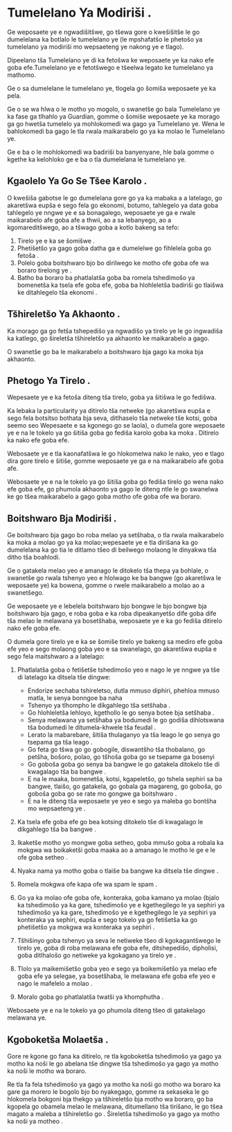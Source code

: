 # Tumelelano Ya Modiriši .

Ge weposaete ye e ngwadišitšwe, go tšewa gore o kwešišitše le go dumelelana ka botlalo le tumelelano ye (le mpshafatšo le phetošo ya tumelelano ya modiriši mo wepsaeteng ye nakong ye e tlago).

Dipeelano tša Tumelelano ye di ka fetošwa ke weposaete ye ka nako efe goba efe.Tumelelano ye e fetotšwego e tšeelwa legato ke tumelelano ya mathomo.

Ge o sa dumelelane le tumelelano ye, tlogela go šomiša weposaete ye ka pela.

Ge o se wa hlwa o le motho yo mogolo, o swanetše go bala Tumelelano ye ka fase ga tlhahlo ya Guardian, gomme o šomiše weposaete ye ka morago ga go hwetša tumelelo ya mohlokomedi wa gago ya Tumelelano ye. Wena le bahlokomedi ba gago le tla rwala maikarabelo go ya ka molao le Tumelelano ye.

Ge e ba o le mohlokomedi wa badiriši ba banyenyane, hle bala gomme o kgethe ka kelohloko ge e ba o tla dumelelana le tumelelano ye.

## Kgaolelo Ya Go Se Tšee Karolo .

O kwešiša gabotse le go dumelelana gore go ya ka mabaka a a latelago, go akaretšwa eupša e sego fela go ekonomi, botumo, tahlegelo ya data goba tahlegelo ye nngwe ye e sa bonagalego, weposaete ye ga e rwale maikarabelo afe goba afe a thwii, ao a sa lebanyego, ao a kgomareditšwego, ao a tšwago goba a kotlo bakeng sa tefo:

1. Tirelo ye e ka se šomišwe .
1. Phetišetšo ya gago goba datha ga e dumelelwe go fihlelela goba go fetoša .
1. Polelo goba boitshwaro bjo bo dirilwego ke motho ofe goba ofe wa boraro tirelong ye .
1. Batho ba boraro ba phatlalatša goba ba romela tshedimošo ya bomenetša ka tsela efe goba efe, goba ba hlohleletša badiriši go tlaišwa ke ditahlegelo tša ekonomi .

## Tšhireletšo Ya Akhaonto .

Ka morago ga go fetša tshepedišo ya ngwadišo ya tirelo ye le go ingwadiša ka katlego, go šireletša tšhireletšo ya akhaonto ke maikarabelo a gago.

O swanetše go ba le maikarabelo a boitshwaro bja gago ka moka bja akhaonto.

## Phetogo Ya Tirelo .

Wepesaete ye e ka fetoša diteng tša tirelo, goba ya šitišwa le go fedišwa.

Ka lebaka la particularity ya ditirelo tša netweke (go akaretšwa eupša e sego fela botsitso bothata bja seva, ditlhaselo tša netweke tše kotsi, goba seemo seo Wepesaete e sa kgonego go se laola), o dumela gore weposaete ye e na le tokelo ya go šitiša goba go fediša karolo goba ka moka . Ditirelo ka nako efe goba efe.

Webosaete ye e tla kaonafatšwa le go hlokomelwa nako le nako, yeo e tlago dira gore tirelo e šitiše, gomme weposaete ye ga e na maikarabelo afe goba afe.

Webosaete ye e na le tokelo ya go šitiša goba go fediša tirelo go wena nako efe goba efe, go phumola akhaonto ya gago le diteng ntle le go swanelwa ke go tšea maikarabelo a gago goba motho ofe goba ofe wa boraro.

## Boitshwaro Bja Modiriši .

Ge boitshwaro bja gago bo roba melao ya setšhaba, o tla rwala maikarabelo ka moka a molao go ya ka molao;wepesaete ye e tla dirišana ka go dumelelana ka go tia le ditlamo tšeo di beilwego molaong le dinyakwa tša ditho tša boahlodi.

Ge o gatakela melao yeo e amanago le ditokelo tša thepa ya bohlale, o swanetše go rwala tshenyo yeo e hlolwago ke ba bangwe (go akaretšwa le weposaete ye) ka bowena, gomme o rwele maikarabelo a molao ao a swanetšego.

Ge weposaete ye e lebelela boitshwaro bjo bongwe le bjo bongwe bja boitshwaro bja gago, e roba goba e ka roba dipeakanyetšo dife goba dife tša melao le melawana ya bosetšhaba, weposaete ye e ka go fediša ditirelo nako efe goba efe.

O dumela gore tirelo ye e ka se šomiše tirelo ye bakeng sa mediro efe goba efe yeo e sego molaong goba yeo e sa swanelago, go akaretšwa eupša e sego fela maitshwaro a a latelago:

1. Phatlalatša goba o fetišetše tshedimošo yeo e nago le ye nngwe ya tše di latelago ka ditsela tše dingwe:

   * Endorize sechaba tshireletso, dutla mmuso diphiri, phehloa mmuso matla, le senya bonngoe ba naha
   * Tshenyo ya tlhompho le dikgahlego tša setšhaba .
   * Go hlohleletša lehloyo, kgethollo le go senya botee bja setšhaba .
   * Senya melawana ya setšhaba ya bodumedi le go godiša dihlotswana tša bodumedi le ditumela-khwele tša feudal .
   * Lerato la mabarebare, šitiša thulaganyo ya tša leago le go senya go tsepama ga tša leago .
   * Go feta go tšwa go go gobogile, diswantšho tša thobalano, go petšha, bošoro, polao, go tšhoša goba go se tsepame ga bosenyi
   * Go goboša goba go senya ba bangwe le go gatakela ditokelo tše di kwagalago tša ba bangwe .
   * E na le maaka, bomenetša, kotsi, kgapeletšo, go tshela sephiri sa ba bangwe, tlaišo, go gatakela, go gobala ga magareng, go goboša, go goboša goba go se rate mo gongwe ga boitshwaro .
   * E na le diteng tša weposaete ye yeo e sego ya maleba go bontšha mo wepsaeteng ye .

1. Ka tsela efe goba efe go bea kotsing ditokelo tše di kwagalago le dikgahlego tša ba bangwe .
1. Ikaketše motho yo mongwe goba setheo, goba mmušo goba a robala ka mokgwa wa boikaketši goba maaka ao a amanago le motho le ge e le ofe goba setheo .
1. Nyaka nama ya motho goba o tlaiše ba bangwe ka ditsela tše dingwe .
1. Romela mokgwa ofe kapa ofe wa spam le spam .
1. Go ya ka molao ofe goba ofe, konteraka, goba kamano ya molao (bjalo ka tshedimošo ya ka gare, tshedimošo ye e kgethegilego le ya sephiri ya tshedimošo ya ka gare, tshedimošo ye e kgethegilego le ya sephiri ya konteraka ya sephiri, eupša e sego tokelo ya go fetišetša ka go phetišetšo ya mokgwa wa konteraka ya sephiri .
1. Tšhišinyo goba tshenyo ya seva le netiweke tšeo di kgokagantšwego le tirelo ye, goba di roba melawana efe goba efe, ditshepedišo, dipholisi, goba ditlhalošo go netiweke ya kgokagano ya tirelo ye .
1. Tlolo ya maikemišetšo goba yeo e sego ya boikemišetšo ya melao efe goba efe ya selegae, ya bosetšhaba, le melawana efe goba efe yeo e nago le mafelelo a molao .
1. Moralo goba go phatlalatša twatši ya khomphutha .

Webosaete ye e na le tokelo ya go phumola diteng tšeo di gatakelago melawana ye.

## Kgoboketša Molaetša .

Gore re kgone go fana ka ditirelo, re tla kgoboketša tshedimošo ya gago ya motho ka noši le go abelana tše dingwe tša tshedimošo ya gago ya motho ka noši le motho wa boraro.

Re tla fa fela tshedimošo ya gago ya motho ka noši go motho wa boraro ka gare ga morero le bogolo bjo bo nyakegago, gomme ra sekaseka le go hlokomela bokgoni bja thekgo ya tšhireletšo bja motho wa boraro, go ba kgopela go obamela melao le melawana, ditumellano tša tirišano, le go tšea magato a maleba a tšhireletšo go . Šireletša tshedimošo ya gago ya motho ka noši ya motheo .